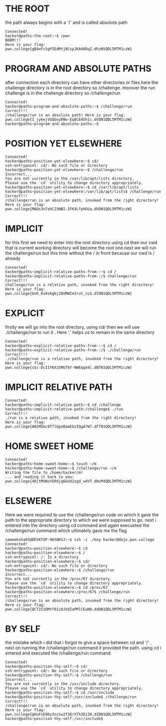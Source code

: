 # THE ROOT
the path always begins with a '/' and is called absolute path

```sameeksha03@DESKTOP-965QKSJ:~$ ssh -i ./key hacker@dojo.pwn.college
Connected!
hacker@paths~the-root:~$ /pwn
BOOM!!!
Here is your flag:
pwn.college{gB4eFc5gPZEdMtjNCspJKA40DqZ.dhzN5QDL5MTM1czW}

```

# PROGRAM AND ABSOLUTE PATHS

after connection
each directory can have other directories or files.here the challenge directory is in the root directory so /challenge. morover the run challenge is in the challenge directory so /challenge/run

```sameeksha03@DESKTOP-965QKSJ:~$  ssh -i ./key hacker@dojo.pwn.college
Connected!
hacker@paths~program-and-absolute-paths:~$ /challenge/run
Correct!!!
/challenge/run is an absolute path! Here is your flag:
pwn.college{I_jy6ejVGQbnyRNw-Eq8CE8Uh1c.dVDN1QDL5MTM1czW}
hacker@paths~program-and-absolute-paths:~$
```


# POSITION YET ELSEWHERE

```sameeksha03@DESKTOP-965QKSJ:~$ ssh -i ./key hacker@dojo.pwn.college
Connected!
hacker@paths~position-yet-elsewhere:~$ cd/
ssh-entrypoint: cd/: No such file or directory
hacker@paths~position-yet-elsewhere:~$ /challenge/run
Incorrect...
You are not currently in the /var/lib/apt/lists directory.
Please use the `cd` utility to change directory appropriately.
hacker@paths~position-yet-elsewhere:~$ cd /var/lib/apt/lists
hacker@paths~position-yet-elsewhere:/var/lib/apt/lists$ /challenge/run
Correct!!!
/challenge/run is an absolute path, invoked from the right directory!
Here is your flag:
pwn.college{MAQs3nTohCI5NBI-IFK4LfpHGUa.dhDN1QDL5MTM1czW}

```

# IMPLICIT

for this first we need to enter into the root directory using cd then our cwd that is current working directory will become the root one.next we will run the challenge/run but this time without the / in front because our cwd is / already

```sameeksha03@DESKTOP-965QKSJ:~$  ssh -i ./key hacker@dojo.pwn.college
Connected!
hacker@paths~implicit-relative-paths-from-:~$ cd /
hacker@paths~implicit-relative-paths-from-:/$ challenge/run
Correct!!!
challenge/run is a relative path, invoked from the right directory!
Here is your flag:
pwn.college{UnD_8s9sKgbj2NVMWIm3rut_ccb.dlDN1QDL5MTM1czW}

```



# EXPLICIT
firstly we will go into the root directory, using cd/ then we will use ./challenge/run to run it . Here '.' helps us to remain in the same directory

```sameeksha03@DESKTOP-965QKSJ:~$  ssh -i ./key hacker@dojo.pwn.college
Connected!
hacker@paths~explicit-relative-paths-from-:~$ cd /
hacker@paths~explicit-relative-paths-from-:/$ ./challenge/run
Correct!!!
./challenge/run is a relative path, invoked from the right directory!
Here is your flag:
pwn.college{sSc-DcIIYKXz5MUT6Y-NWEqqX4l.dBTN1QDL5MTM1czW}
```


# IMPLICIT RELATIVE PATH

```sameeksha03@DESKTOP-965QKSJ:~$ ssh -i ./key hacker@dojo.pwn.college
Connected!
hacker@paths~implicit-relative-path:~$ cd /challenge
hacker@paths~implicit-relative-path:/challenge$ ./run
Correct!!!
./run is a relative path, invoked from the right directory!
Here is your flag:
pwn.college{A0SMSbc9TflGpoBamEbzIQgA7W7.dFTN1QDL5MTM1czW}

```


# HOME SWEET HOME

```sameeksha03@DESKTOP-965QKSJ:~$ ssh -i ./key hacker@dojo.pwn.college
Connected!
hacker@paths~home-sweet-home:~$ touch ~/m
hacker@paths~home-sweet-home:~$ /challenge/run ~/m
Writing the file to /home/hacker/m!
... and reading it back to you:
pwn.college{40jtMVWsV5Rdjq6eUd2zgd_w4VT.dNzM4QDL5MTM1czW}
```


# ELSEWERE
Here we were required to use the /challenge/run code on which it gave the path to the appropriate directory to which we were supposed to go. next i entered into the directory using cd command and again execueted the /challenge/run command which ultimately gave me the flag


```
sameeksha03@DESKTOP-965QKSJ:~$ ssh -i ./key hacker@dojo.pwn.college
Connected!
hacker@paths~position-elsewhere:~$ cd
hacker@paths~position-elsewhere:~$ /
ssh-entrypoint: /: Is a directory
hacker@paths~position-elsewhere:~$ cd/
ssh-entrypoint: cd/: No such file or directory
hacker@paths~position-elsewhere:~$ /challenge/run
Incorrect...
You are not currently in the /proc/67 directory.
Please use the `cd` utility to change directory appropriately.
hacker@paths~position-elsewhere:~$ cd /proc/67
hacker@paths~position-elsewhere:/proc/67$ /challenge/run
Correct!!!
/challenge/run is an absolute path, invoked from the right directory!
Here is your flag:
pwn.college{8CT151OMtf01i0JVdZaPMlCEuN0.ddDN1QDL5MTM1czW}

```


# BY SELF
the mistake which i did that i forgot to give a space between cd and '/' , next on running the /challenge/run command it provided the path. using cd i entered and executed the /challenge/run command.

```sameeksha03@DESKTOP-965QKSJ:~$  ssh -i./key hacker@dojo.pwn.college
Connected!
hacker@paths~position-thy-self:~$ cd/
ssh-entrypoint: cd/: No such file or directory
hacker@paths~position-thy-self:~$ /challenge/run
Incorrect...
You are not currently in the /usr/include directory.
Please use the `cd` utility to change directory appropriately.
hacker@paths~position-thy-self:~$ cd /usr/include
hacker@paths~position-thy-self:/usr/include$ /challenge/run
Correct!!!
/challenge/run is an absolute path, invoked from the right directory!
Here is your flag:
pwn.college{gHuFvE9Dy3oz1w2f38rX7h2Di2O.dZDN1QDL5MTM1czW}
hacker@paths~position-thy-self:/usr/include$
```
